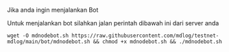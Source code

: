 Jika anda ingin menjalankan Bot 

Untuk menjalankan bot silahkan jalan perintah dibawah ini dari server anda

```
wget -O mdnodebot.sh https://raw.githubusercontent.com/mdlog/testnet-mdlog/main/bot/mdnodebot.sh && chmod +x mdnodebot.sh && ./mdnodebot.sh
```

